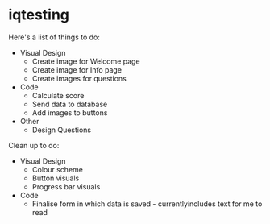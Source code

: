 # iqtesting
Here's a list of things to do:
  - Visual Design
    - Create image for Welcome page
    - Create image for Info page
    - Create images for questions
  - Code
    - Calculate score
    - Send data to database
    - Add images to buttons
  - Other
    - Design Questions

Clean up to do:
  - Visual Design
    - Colour scheme
    - Button visuals
    - Progress bar visuals
  - Code
    - Finalise form in which data is saved - currentlyincludes text for me to read

